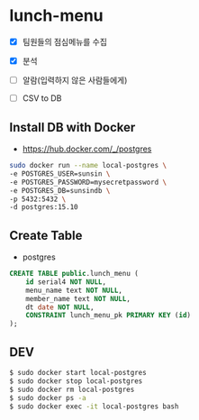 # lunch-menu
- [x] 팀원들의 점심메뉴를 수집
- [x] 분석
- [ ] 알람(입력하지 않은 사람들에게)
- [ ] CSV to DB


## Install DB with Docker
- https://hub.docker.com/_/postgres
```bash
sudo docker run --name local-postgres \
-e POSTGRES_USER=sunsin \
-e POSTGRES_PASSWORD=mysecretpassword \
-e POSTGRES_DB=sunsindb \
-p 5432:5432 \
-d postgres:15.10
```


## Create Table
- postgres
```sql
CREATE TABLE public.lunch_menu (
	id serial4 NOT NULL,
	menu_name text NOT NULL,
	member_name text NOT NULL,
	dt date NOT NULL,
	CONSTRAINT lunch_menu_pk PRIMARY KEY (id)
);
```


## DEV
```bash
$ sudo docker start local-postgres
$ sudo docker stop local-postgres
$ sudo docker rm local-postgres
$ sudo docker ps -a 
$ sudo docker exec -it local-postgres bash
```

